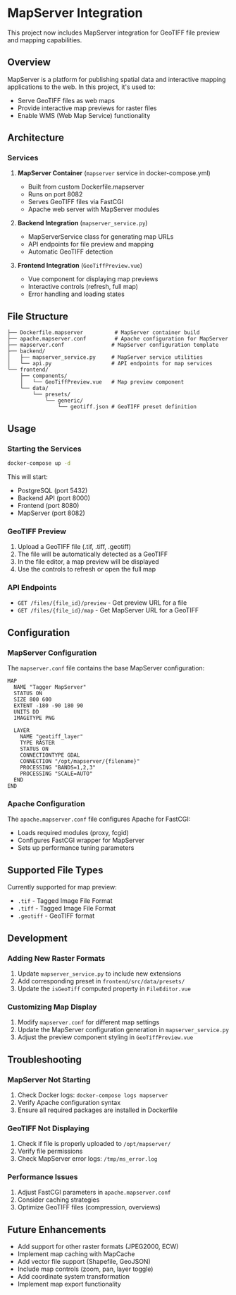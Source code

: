 # MapServer Integration

This project now includes MapServer integration for GeoTIFF file preview and mapping capabilities.

## Overview

MapServer is a platform for publishing spatial data and interactive mapping applications to the web. In this project, it's used to:

- Serve GeoTIFF files as web maps
- Provide interactive map previews for raster files
- Enable WMS (Web Map Service) functionality

## Architecture

### Services

1. **MapServer Container** (`mapserver` service in docker-compose.yml)
   - Built from custom Dockerfile.mapserver
   - Runs on port 8082
   - Serves GeoTIFF files via FastCGI
   - Apache web server with MapServer modules

2. **Backend Integration** (`mapserver_service.py`)
   - MapServerService class for generating map URLs
   - API endpoints for file preview and mapping
   - Automatic GeoTIFF detection

3. **Frontend Integration** (`GeoTiffPreview.vue`)
   - Vue component for displaying map previews
   - Interactive controls (refresh, full map)
   - Error handling and loading states

## File Structure

```
├── Dockerfile.mapserver          # MapServer container build
├── apache.mapserver.conf         # Apache configuration for MapServer
├── mapserver.conf               # MapServer configuration template
├── backend/
│   ├── mapserver_service.py     # MapServer service utilities
│   └── api.py                   # API endpoints for map services
└── frontend/
    ├── components/
    │   └── GeoTiffPreview.vue   # Map preview component
    └── data/
        └── presets/
            └── generic/
                └── geotiff.json # GeoTIFF preset definition
```

## Usage

### Starting the Services

```bash
docker-compose up -d
```

This will start:
- PostgreSQL (port 5432)
- Backend API (port 8000)
- Frontend (port 8080)
- MapServer (port 8082)

### GeoTIFF Preview

1. Upload a GeoTIFF file (.tif, .tiff, .geotiff)
2. The file will be automatically detected as a GeoTIFF
3. In the file editor, a map preview will be displayed
4. Use the controls to refresh or open the full map

### API Endpoints

- `GET /files/{file_id}/preview` - Get preview URL for a file
- `GET /files/{file_id}/map` - Get MapServer URL for a GeoTIFF

## Configuration

### MapServer Configuration

The `mapserver.conf` file contains the base MapServer configuration:

```mapfile
MAP
  NAME "Tagger MapServer"
  STATUS ON
  SIZE 800 600
  EXTENT -180 -90 180 90
  UNITS DD
  IMAGETYPE PNG
  
  LAYER
    NAME "geotiff_layer"
    TYPE RASTER
    STATUS ON
    CONNECTIONTYPE GDAL
    CONNECTION "/opt/mapserver/{filename}"
    PROCESSING "BANDS=1,2,3"
    PROCESSING "SCALE=AUTO"
  END
END
```

### Apache Configuration

The `apache.mapserver.conf` file configures Apache for FastCGI:

- Loads required modules (proxy, fcgid)
- Configures FastCGI wrapper for MapServer
- Sets up performance tuning parameters

## Supported File Types

Currently supported for map preview:
- `.tif` - Tagged Image File Format
- `.tiff` - Tagged Image File Format
- `.geotiff` - GeoTIFF format

## Development

### Adding New Raster Formats

1. Update `mapserver_service.py` to include new extensions
2. Add corresponding preset in `frontend/src/data/presets/`
3. Update the `isGeoTiff` computed property in `FileEditor.vue`

### Customizing Map Display

1. Modify `mapserver.conf` for different map settings
2. Update the MapServer configuration generation in `mapserver_service.py`
3. Adjust the preview component styling in `GeoTiffPreview.vue`

## Troubleshooting

### MapServer Not Starting

1. Check Docker logs: `docker-compose logs mapserver`
2. Verify Apache configuration syntax
3. Ensure all required packages are installed in Dockerfile

### GeoTIFF Not Displaying

1. Check if file is properly uploaded to `/opt/mapserver/`
2. Verify file permissions
3. Check MapServer error logs: `/tmp/ms_error.log`

### Performance Issues

1. Adjust FastCGI parameters in `apache.mapserver.conf`
2. Consider caching strategies
3. Optimize GeoTIFF files (compression, overviews)

## Future Enhancements

- Add support for other raster formats (JPEG2000, ECW)
- Implement map caching with MapCache
- Add vector file support (Shapefile, GeoJSON)
- Include map controls (zoom, pan, layer toggle)
- Add coordinate system transformation
- Implement map export functionality 